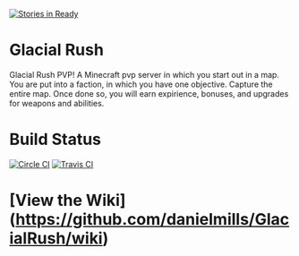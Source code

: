 [![Stories in Ready](https://badge.waffle.io/GlacialRush/GlacialServer.png?label=ready&title=Ready)](https://waffle.io/GlacialRush/GlacialServer)
# Glacial Rush
Glacial Rush PVP! A Minecraft pvp server in which you start out in a map. You are put into a faction, in which you have one objective. Capture the entire map. Once done so, you will earn expirience, bonuses, and upgrades for weapons and abilities.

# Build Status
[![Circle CI](https://circleci.com/gh/GlacialRush/GlacialServer/tree/master.svg?style=shield)](https://circleci.com/gh/GlacialRush/GlacialServer/tree/master)
[![Travis CI](https://travis-ci.org/GlacialRush/GlacialServer.svg)](https://travis-ci.org/GlacialRush/GlacialServer)

# [View the Wiki] (https://github.com/danielmills/GlacialRush/wiki)
